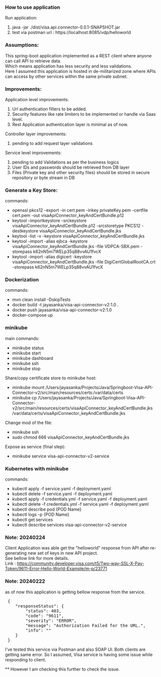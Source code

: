 ### How to use application
  Run application:
  1. java -jar ./dist/visa.api.connector-0.0.1-SNAPSHOT.jar
  2. test via postman 
  	 url : https://localhost:8085/vdp/helloworld

### Assumptions:
This spring-boot application implemented as a REST client where anyone can call API to retrieve data. <br>
Which means application has less security and less validations.<br>
Here I assumed this application is hosted in de-militarized zone where APIs can access by other services within the same private subnet.

### Improvements:
Application level improvements:
  1. Url authentication filters to be added.
  2. Security features like rate limiters to be implemented or handle via Saas level.
  3. Rest Application authentication layer is minimal as of now.
    
Controller layer improvements:
  1. pending to add request layer validations
 
Service level improvements:
  1. pending to add Validations as per the business logics
  2. User IDs and passwords should be retrieved from DB layer
  3. Files (Private key and other security files) should be stored in secure repository or byte stream in DB

### Generate a Key Store:
commands:
- openssl pkcs12 -export -in cert.pem -inkey privateKey.pem -certfile cert.pem -out visaApiConnector_keyAndCertBundle.p12
- keytool -importkeystore -srckeystore visaApiConnector_keyAndCertBundle.p12 -srcstoretype PKCS12 -destkeystore visaApiConnector_keyAndCertBundle.jks
- keytool -list -v -keystore visaApiConnector_keyAndCertBundle.jks
- keytool -import -alias ejbca -keystore visaApiConnector_keyAndCertBundle.jks -file VDPCA-SBX.pem -storepass k62nN5m7WELp35q88vvAU1fvcX
- keytool -import -alias digicert -keystore visaApiConnector_keyAndCertBundle.jks -file DigiCertGlobalRootCA.crt -storepass k62nN5m7WELp35q88vvAU1fvcX
	
### Dockerization
commands:
- mvn clean install -DskipTests
- docker build -t jayasanka/visa-api-connector-v2:1.0 .
- docker push jayasanka/visa-api-connector-v2:1.0
- docker-compose up

### minikube
main commands:
- minikube status
- minikube start
- minikube dashboard
- minikube ssh
- minikube stop

Share/copy certificate store to minikube host:
- minikube mount /Users/jayasanka/Projects/Java/Springboot-Visa-API-Connector-v2/src/main/resources/certs:/var/data/certs
- minikube cp /Users/jayasanka/Projects/Java/Springboot-Visa-API-Connector-v2/src/main/resources/certs/visaApiConnector_keyAndCertBundle.jks /var/data/certs/visaApiConnector_keyAndCertBundle.jks

Change mod of the file:
- minikube ssh
- sudo chmod 666 visaApiConnector_keyAndCertBundle.jks

Expose as service (final step):
- minikube service visa-api-connector-v2-service

### Kubernetes with minikube
commands:
- kubectl apply -f service.yaml -f deployment.yaml
- kubectl delete -f service.yaml -f deployment.yaml 
- kubectl apply -f credentials.yml -f service.yaml -f deployment.yaml
- kubectl delete -f credentials.yml -f service.yaml -f deployment.yaml 
- kubectl describe pod {POD Name}
- kubectl logs -p {POD Name}
- kubectl get services
- kubectl describe services visa-api-connector-v2-service
	
### Note: 20240224
Client Application was able get the "helloworld" response from API after re-generating new set of keys in new API project.<br>
See bellow link for more details.<br>
Link : https://community.developer.visa.com/t5/Two-way-SSL-X-Pay-Token/9611-Error-Hello-World-Example/m-p/23771

 
### Note: 20240222
as of now this application is getting bellow response from the service.
<pre>
 {
    "responseStatus": {
        "status": 403,
        "code": "9611",
        "severity": "ERROR",
        "message": "Authorization Failed for the URL.",
        "info": ""
    }
 }
</pre>

I've tested this service via Postman and also SOAP UI. Both clients are getting same error.
So I assumed, Visa service is having some issue while responding to client.
 
** However I am checking this further to check the issue.
